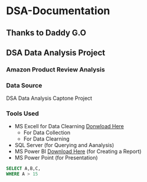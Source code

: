 # DSA-Documentation
## Thanks to Daddy G.O

## DSA Data Analysis Project 
### **Amazon Product Review Analysis**

 ### Data Source 
 DSA Data Analysis Captone Project

 ### **Tools Used**
- MS Excell for Data Clearning [Donwload Here](https://support.microsoft.com/en-us/office/download-and-install-or-reinstall-office-2021-office-2019-or-office-2016-7c695b06-6d1a-4917-809c-98ce43f86479)
  - For Data Collection
  - For Data Clearning 
- SQL Server (for Querying and Aanalysis)
- MS Power BI [Download Here](https://www.microsoft.com/en-us/power-platform/products/power-bi/downloads) (for Creating a Report)
- MS Power Point (for Presentation)
  
``` SQL 
SELECT A,B,C, 
WHERE A > 15

```

